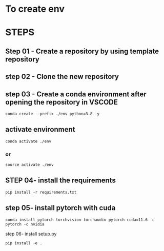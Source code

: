 # To create env

# STEPS

## Step 01 - Create a repository by using template repository
## step 02 - Clone the new repository
## step 03 - Create a conda environment after opening the repository in VSCODE
```
conda create --prefix ./env python=3.8 -y
```
## activate environment
```
conda activate ./env
```
### or
```
source activate ./env
```

## STEP 04- install the requirements
```
pip install -r requirements.txt
```

## step 05- install pytorch with cuda

```
conda install pytorch torchvision torchaudio pytorch-cuda=11.6 -c pytorch -c nvidia
```
step 06- install setup.py
```
pip install -e .
```